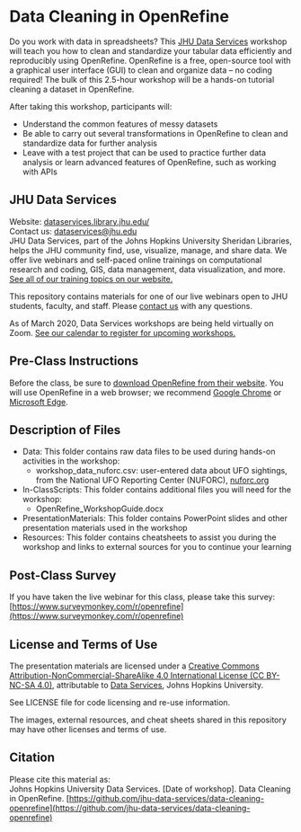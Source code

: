 # Data Cleaning in OpenRefine
Do you work with data in spreadsheets? This [JHU Data Services](https://dataservices.library.jhu.edu/) workshop will teach you how to clean and standardize your tabular data efficiently and reproducibly using OpenRefine. OpenRefine is a free, open-source tool with a graphical user interface (GUI) to clean and organize data – no coding required! The bulk of this 2.5-hour workshop will be a hands-on tutorial cleaning a dataset in OpenRefine.   

After taking this workshop, participants will:    
- Understand the common features of messy datasets
- Be able to carry out several transformations in OpenRefine to clean and standardize data for further analysis
- Leave with a test project that can be used to practice further data analysis or learn advanced features of OpenRefine, such as working with APIs


## JHU Data Services   
Website: [dataservices.library.jhu.edu/](https://dataservices.library.jhu.edu/)   
Contact us: [dataservices@jhu.edu](mailto:dataservices@jhu.edu)   
JHU Data Services, part of the Johns Hopkins University Sheridan Libraries, helps the JHU community find, use, visualize, manage, and share data. We offer live webinars and self-paced online trainings on computational research and coding, GIS, data management, data visualization, and more. [See all of our training topics on our website.](https://dataservices.library.jhu.edu/training-workshops/)   

This repository contains materials for one of our live webinars open to JHU students, faculty, and staff. Please [contact us](mailto:dataservices@jhu.edu) with any questions.

As of March 2020, Data Services workshops are being held virtually on Zoom. [See our calendar to register for upcoming workshops.](https://dataservices.library.jhu.edu/training-workshops/calendar/)


## Pre-Class Instructions
Before the class, be sure to [download OpenRefine from their website](https://openrefine.org/download.html). You will use OpenRefine in a web browser; we recommend [Google Chrome](https://www.google.com/chrome/) or [Microsoft Edge](https://www.microsoft.com/en-us/edge).


## Description of Files
- Data: This folder contains raw data files to be used during hands-on activities in the workshop:
    - workshop_data_nuforc.csv: user-entered data about UFO sightings, from the National UFO Reporting Center (NUFORC), [nuforc.org](http://nuforc.org/)
- In-ClassScripts: This folder contains additional files you will need for the workshop:
    - OpenRefine_WorkshopGuide.docx
- PresentationMaterials: This folder contains PowerPoint slides and other presentation materials used in the workshop
- Resources: This folder contains cheatsheets to assist you during the workshop and links to external sources for you to continue your learning


## Post-Class Survey
If you have taken the live webinar for this class, please take this survey: [https://www.surveymonkey.com/r/openrefine](https://www.surveymonkey.com/r/openrefine)


## License and Terms of Use
The presentation materials are licensed under a [Creative Commons Attribution-NonCommercial-ShareAlike 4.0 International License (CC BY-NC-SA 4.0)](https://creativecommons.org/licenses/by-nc-sa/4.0/), attributable to [Data Services](https://dataservices.library.jhu.edu/), Johns Hopkins University.

See LICENSE file for code licensing and re-use information.   

The images, external resources, and cheat sheets shared in this repository may have other licenses and terms of use.


## Citation
Please cite this material as:    
Johns Hopkins University Data Services. [Date of workshop]. Data Cleaning in OpenRefine. [https://github.com/jhu-data-services/data-cleaning-openrefine](https://github.com/jhu-data-services/data-cleaning-openrefine)
